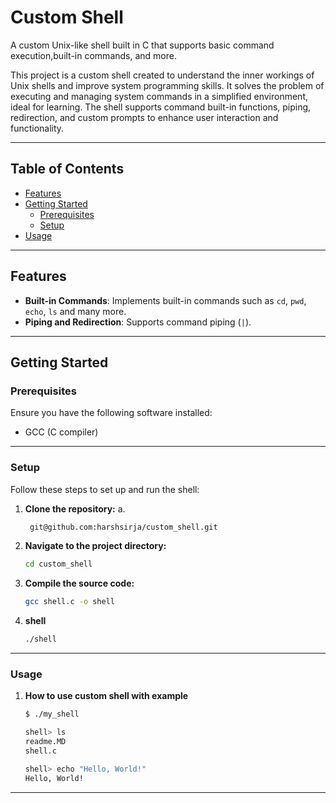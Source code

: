 # Custom Shell

A custom Unix-like shell built in C that supports basic command execution,built-in commands, and more.

This project is a custom shell created to understand the inner workings of Unix shells and improve system programming skills. It solves the problem of executing and managing system commands in a simplified environment, ideal for learning. The shell supports command built-in functions, piping, redirection, and custom prompts to enhance user interaction and functionality.

---

## Table of Contents

- [Features](#features)  
- [Getting Started](#getting-started)  
  - [Prerequisites](#prerequisites)  
  - [Setup](#setup)  
- [Usage](#usage)  
---

## Features

- **Built-in Commands**: Implements built-in commands such as `cd`, `pwd`, `echo`, `ls` and many more.
- **Piping and Redirection**: Supports command piping (`|`).

---

## Getting Started

### Prerequisites

Ensure you have the following software installed:

- GCC (C compiler)
---

### Setup

Follow these steps to set up and run the shell:

1. **Clone the repository:**
    a.
   ```bash
    git@github.com:harshsirja/custom_shell.git
2. **Navigate to the project directory:**
    ```bash
    cd custom_shell
3. **Compile the source code:**
    ```bash
    gcc shell.c -o shell
4. **shell**
    ```bash
    ./shell
---

### Usage
1. **How to use custom shell with example**
    ```bash
    $ ./my_shell
    
    shell> ls
    readme.MD
    shell.c

    shell> echo "Hello, World!"
    Hello, World!
---